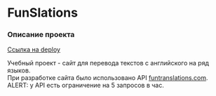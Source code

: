 # FunSlations

### Описание проекта

[Ссылка на deploy](https://floating-journey-54905.herokuapp.com/)

Учебный проект - сайт для перевода текстов с английского на ряд языков.  
При разработке сайта было использовано API [funtranslations.com](https://funtranslations.com/api/).  
ALERT: у API есть ограничение на 5 запросов в час.
